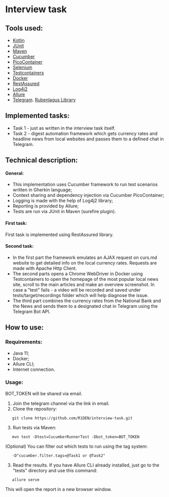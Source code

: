 
# Interview task
## Tools used:
- [Kotlin](https://kotlinlang.org/)
- [JUnit](https://junit.org/junit4/)
- [Maven](https://maven.apache.org/)
- [Cucumber](https://cucumber.io/)
- [PicoContainer](http://picocontainer.com/)
- [Selenium](https://www.selenium.dev/)
- [Testcontainers](https://www.testcontainers.org/)
- [Docker](https://www.docker.com/)
- [RestAssured](https://rest-assured.io/)
- [Log4j2](https://logging.apache.org/log4j/2.x/)
- [Allure](https://github.com/allure-framework/allure-java)
- [Telegram](https://telegram.org/). [Rubenlagus Library](https://github.com/rubenlagus/TelegramBots)

## Implemented tasks:
- Task 1 - just as written in the interview task itself.
- Task 2 - digest automation framework which gets currency rates and headline news from local websites and passes them to a defined chat in Telegram.

## Technical description:
#### General:
- This implementation uses Cucumber framework to run test scenarios written in Gherkin language;
- Context sharing and dependency injection via Cucumber PicoContainer;
- Logging is made with the help of Log4j2 library;
- Reporting is provided by Allure;
- Tests are run via JUnit in Maven (surefire plugin).

#### First task:
First task is implemented using RestAssured library.

#### Second task:
- In the first part the framework emulates an AJAX request on curs.md website to get detailed info on the local currency rates. Requests are made with Apache Http Client.  
- The second parts opens a Chrome WebDriver in Docker using Testcontainers to open the homepage of the most popular local news site, scroll to the main articles and make an overview screenshot.
In case a "test" fails - a video will be recorded and saved under tests/target/recordings folder which will help diagnose the issue.
- The third part combines the currency rates from the National Bank and the News and sends them to a designated chat in Telegram using the Telegram Bot API.

## How to use:
### Requirements:
- Java 11;
- Docker;
- Allure CLI;
- Internet connection.
### Usage:
BOT_TOKEN will be shared via email.

1. Join the telegram channel via the link in email.
2. Clone the repository:
```
   git clone https://github.com/R1DEN/interview-task.git  
```
3. Run tests via Maven:
```
   mvn test -Dtest=CucumberRunnerTest -Dbot_token=BOT_TOKEN
```  
(Optional) You can filter out which tests to run using the tag system:
```  
   -D"cucumber.filter.tags=@Task1 or @Task2"
 ```
3. Read the results.
   If you have Allure CLI already installed, just go to the "tests" directory and use this command:
```
   allure serve
```
This will open the report in a new browser window.
